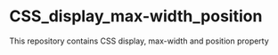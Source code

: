 # CSS_display_max-width_position
This repository contains CSS display, max-width and position property
